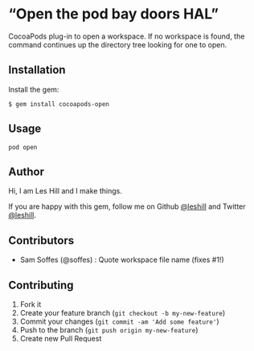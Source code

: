 # “Open the pod bay doors HAL”

CocoaPods plug-in to open a workspace. If no workspace is found, the command
continues up the directory tree looking for one to open.

## Installation


Install the gem:

    $ gem install cocoapods-open

## Usage

    pod open

## Author

Hi, I am Les Hill and I make things.

If you are happy with this gem, follow me on Github
[@leshill](https://github.com/leshill) and Twitter
[@leshill](https://twitter.com/leshill).

## Contributors

* Sam Soffes (@soffes) : Quote workspace file name (fixes #1!)

## Contributing

1. Fork it
2. Create your feature branch (`git checkout -b my-new-feature`)
3. Commit your changes (`git commit -am 'Add some feature'`)
4. Push to the branch (`git push origin my-new-feature`)
5. Create new Pull Request
